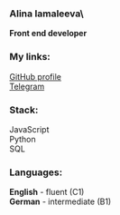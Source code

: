### **Alina Iamaleeva**\
**Front end developer**

### **My links:** ###
[GitHub profile](https://github.com/alinajgit)\
[Telegram](https://t.me/douevenknowme)

### **Stack:** ###
JavaScript\
Python\
SQL

### **Languages:** ###
**English** - fluent (C1)\
**German** - intermediate (B1)
